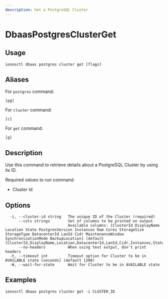 ```yaml
---
description: Get a PostgreSQL Cluster
---
```


# DbaasPostgresClusterGet

## Usage

```text
ionosctl dbaas postgres cluster get [flags]
```

## Aliases

For `postgres` command:

```text
[pg]
```

For `cluster` command:

```text
[c]
```

For `get` command:

```text
[g]
```

## Description

Use this command to retrieve details about a PostgreSQL Cluster by using its ID.

Required values to run command:

* Cluster Id

## Options

```text
  -i, --cluster-id string   The unique ID of the Cluster (required)
      --cols strings        Set of columns to be printed on output 
                            Available columns: [ClusterId DisplayName Location State PostgresVersion Instances Ram Cores StorageSize StorageType DatacenterId LanId Cidr MaintenanceWindow SynchronizationMode BackupLocation] (default [ClusterId,DisplayName,Location,DatacenterId,LanId,Cidr,Instances,State])
      --no-headers          When using text output, don't print headers
  -t, --timeout int         Timeout option for Cluster to be in AVAILABLE state [seconds] (default 1200)
  -W, --wait-for-state      Wait for Cluster to be in AVAILABLE state
```

## Examples

```text
ionosctl dbaas postgres cluster get -i CLUSTER_ID
```

